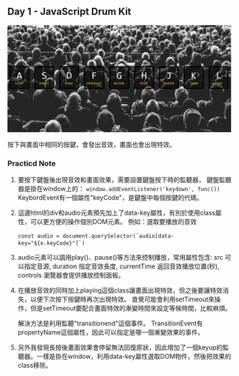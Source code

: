 ## Day 1 - JavaScript Drum Kit
![image](https://github.com/min630/JavaScript30_practice/blob/main/01%20-%20JavaScript%20Drum%20Kit/screenshot.JPG)

按下與畫面中相同的按鍵，會發出音效，畫面也會出現特效。
### Practicd Note

1. 要按下鍵盤後出現音效和畫面效果，需要設置鍵盤按下時的監聽器，
   鍵盤監聽器是掛在window上的：
   ```window.addEventListener('keydown', func())```
   KeybordEvent有一個屬性"keyCode"，是鍵盤中每個按鍵的代碼。

2. 這邊html的div和audio元素預先加上了data-key屬性，有別於使用class屬性，可以更方便的操作個別DOM元素。
   例如：選取要播放的音效 
   ```
   const audio = document.querySelector(`audio[data-key="${e.keyCode}"]`)
   ```
3. audio元素可以調用play()、pause()等方法來控制播放，常用屬性包含:
   src 可以指定音源, duration 指定音效長度, currentTime 返回音效播放位置(秒), controls 瀏覽器會提供播放控制面板。

4. 在播放音效的同時加上playing這個class讓畫面出現特效，但之後要讓特效消失，以便下次按下按鍵時再次出現特效。
   直覺可能會利用setTimeout來操作，但是setTimeout要配合畫面特效的漸變時間來設定等候時間，比較麻煩。
   
   解決方法是利用監聽"transitionend"這個事件。 TransitionEvent有propertyName這個屬性，因此可以指定是哪一個漸變效果的事件。
   
5. 另外我發現長按後畫面效果會停留無法回復原狀，因此增加了一個keyup的監聽器。一樣是掛在window，利用data-key屬性選取DOM物件，然後把效果的class移除。
